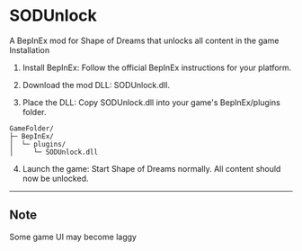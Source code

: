 # SODUnlock
A BepInEx mod for Shape of Dreams that unlocks all content in the game
Installation

1. Install BepInEx: Follow the official BepInEx instructions for your platform.


2. Download the mod DLL: SODUnlock.dll.


3. Place the DLL: Copy SODUnlock.dll into your game's BepInEx/plugins folder.
```
GameFolder/
├─ BepInEx/
│  └─ plugins/
│     └─ SODUnlock.dll
```

4. Launch the game: Start Shape of Dreams normally. All content should now be unlocked.

---

## Note

Some game UI may become laggy
